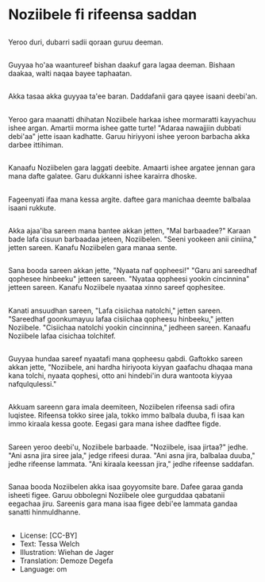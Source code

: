 # Noziibele fi rifeensa saddan

##
Yeroo duri, dubarri sadii qoraan guruu deeman.

##
Guyyaa ho'aa waantureef bishan daakuf gara lagaa deeman. Bishaan daakaa, walti naqaa bayee taphaatan.

##
Akka tasaa akka guyyaa ta'ee baran. Daddafanii gara qayee isaani deebi'an.

##
Yeroo gara maanatti dhihatan Noziibele harkaa ishee mormaratti kayyachuu ishee argan. Amartii morma ishee gatte turte! "Adaraa nawajjiin dubbati debi'aa" jette isaan kadhatte. Garuu hiriyyoni ishee yeroon barbacha akka darbee ittihiman.

##
Kanaafu Noziibelen gara laggati deebite. Amaarti ishee argatee jennan gara mana dafte galatee. Garu dukkanni ishee karairra dhoske.

##
Fageenyati ifaa mana kessa argite. daftee gara manichaa deemte balbalaa isaani rukkute.

##
Akka ajaa'iba sareen mana bantee akkan jetten, "Mal barbaadee?" Karaan bade lafa cisuun barbaadaa jeteen, Noziibelen. "Seeni yookeen anii ciniina," jetten sareen. Kanafu Noziibelen gara manaa sente.

##
Sana booda sareen akkan jette, "Nyaata naf qopheesi!" "Garu ani sareedhaf qophesee hinbeeku" jetteen sareen. "Nyataa qopheesi yookin cincinnina" jetteen sareen. Kanafu Noziibele nyaataa xinno sareef qophesitee.

##
Kanati ansuudhan sareen, "Lafa cisiichaa natolchi," jetten sareen. "Sareedhaf goonkumayuu lafaa cisiichaa qopheesu hinbeeku," jetten Noziibele. "Cisiichaa natolchi yookin cincinnina," jedheen sareen. Kanaafu Noziibele lafaa cisichaa tolchitef.

##
Guyyaa hundaa sareef nyaatafi mana qopheesu qabdi. Gaftokko sareen akkan jette, "Noziibele, ani hardha hiriyoota kiyyan gaafachu dhaqaa mana kana tolchi, nyaata qophesi, otto ani hindebi'in dura wantoota kiyyaa nafqulqulessi."

##
Akkuam sareenn gara imala deemiteen, Noziibelen rifeensa sadi ofira luqistee. Rifeensa tokko siree jala, tokko immo balbala duuba, fi isaa kan immo kiraala kessa goote. Eegasi gara mana ishee dadftee figde.

##
Sareen yeroo deebi'u, Noziibele barbaade. "Noziibele, isaa jirtaa?" jedhe. "Ani asna jira siree jala," jedge rifeesi duraa. "Ani asna jira, balbalaa duuba," jedhe rifeense lammata. "Ani kiraala keessan jira," jedhe rifeense saddafan.

##
Sanaa booda Noziibelen akka isaa goyyomsite bare. Dafee garaa ganda isheeti figee. Garuu obbolegni Noziibele olee gurguddaa qabatanii eegachaa jiru. Sareenis gara mana isaa figee debi'ee lammata gandaa sanatti hinmuldhanne.

##
* License: [CC-BY]
* Text: Tessa Welch
* Illustration: Wiehan de Jager
* Translation: Demoze Degefa
* Language: om
